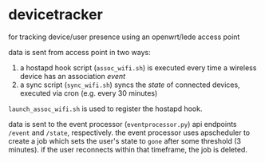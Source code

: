 # devicetracker

for tracking device/user presence using an openwrt/lede access point

data is sent from access point in two ways:
1. a hostapd hook script (`assoc_wifi.sh`) is executed every time a wireless device has an association *event*
2. a sync script (`sync_wifi.sh`) syncs the *state* of connected devices, executed via cron (e.g. every 30 minutes)

`launch_assoc_wifi.sh` is used to register the hostapd hook.

data is sent to the event processor (`eventprocessor.py`) api endpoints `/event` and `/state`, respectively. the event processor uses apscheduler to create a job which sets the user's state to `gone` after some threshold (3 minutes). if the user reconnects within that timeframe, the job is deleted.
